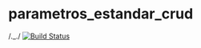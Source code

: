 # parametros_estandar_crud
/._./ [![Build Status](https://hubci.portaloas.udistrital.edu.co/api/badges/udistrital/parametros_estandar_crud/status.svg?ref=refs/heads/test)](https://hubci.portaloas.udistrital.edu.co/udistrital/parametros_estandar_crud)

